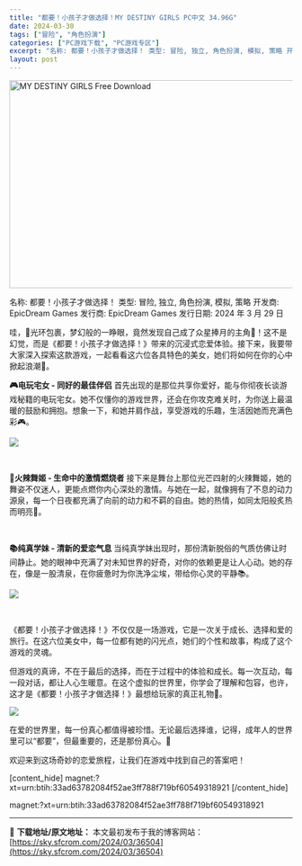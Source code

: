 ```yaml
---
title: "都要！小孩子才做选择！MY DESTINY GIRLS PC中文 34.96G"
date: 2024-03-30
tags: ["冒险", "角色扮演"]
categories: ["PC游戏下载", "PC游戏专区"]
excerpt: "名称: 都要！小孩子才做选择！ 类型: 冒险, 独立, 角色扮演, 模拟, 策略 开发商: EpicDream Games 发行商: EpicDream Games 发行日期: 2024 年 3 月 29 日 哇，🌟光环包裹，梦幻般的一睁眼，竟然发现自己成了众星捧月的主角🌟！这不是幻觉，而是《都要！&hellip;"
layout: post
---
```


<img class="igg-image-content aligncenter" title="MY DESTINY GIRLS Free Download" src="https://sky.sfcrom.com/wp-content/uploads/2024/03/MY-DESTINY-GIRLS-Free-Download.jpg" alt="MY DESTINY GIRLS Free Download" width="660" height="370" />

名称: 都要！小孩子才做选择！
类型: 冒险, 独立, 角色扮演, 模拟, 策略
开发商: EpicDream Games
发行商: EpicDream Games
发行日期: 2024 年 3 月 29 日

哇，🌟光环包裹，梦幻般的一睁眼，竟然发现自己成了众星捧月的主角🌟！这不是幻觉，而是《都要！小孩子才做选择！》带来的沉浸式恋爱体验。接下来，我要带大家深入探索这款游戏，一起看看这六位各具特色的美女，她们将如何在你的心中掀起浪潮🌊。

**🎮电玩宅女 - 同好的最佳伴侣**
首先出现的是那位共享你爱好，能与你彻夜长谈游戏秘籍的电玩宅女。她不仅懂你的游戏世界，还会在你攻克难关时，为你送上最温暖的鼓励和拥抱。想象一下，和她并肩作战，享受游戏的乐趣，生活因她而充满色彩🎮。

<img src="https://cdn.akamai.steamstatic.com/steam/apps/2766860/ss_4faf54b47f55cf38f8ee47985f4b6f1c15f4f50d.1920x1080.jpg?t=1711708297" />

&nbsp;

**💃火辣舞姬 - 生命中的激情燃烧者**
接下来是舞台上那位光芒四射的火辣舞姬，她的舞姿不仅迷人，更能点燃你内心深处的激情。与她在一起，就像拥有了不息的动力源泉，每一个日夜都充满了向前的动力和不羁的自由。她的热情，如同太阳般炙热而明亮💃。

&nbsp;

**📚纯真学妹 - 清新的爱恋气息**
当纯真学妹出现时，那份清新脱俗的气质仿佛让时间静止。她的眼神中充满了对未知世界的好奇，对你的依赖更是让人心动。她的存在，像是一股清泉，在你疲惫时为你洗净尘埃，带给你心灵的平静📚。

<img src="https://cdn.akamai.steamstatic.com/steam/apps/2766860/ss_bb99ea242ca752c15dafcb2757ae8cdedea264cf.1920x1080.jpg?t=1711708297" />

&nbsp;

《都要！小孩子才做选择！》不仅仅是一场游戏，它是一次关于成长、选择和爱的旅行。在这六位美女中，每一位都有她的闪光点，她们的个性和故事，构成了这个游戏的灵魂。

但游戏的真谛，不在于最后的选择，而在于过程中的体验和成长。每一次互动，每一段对话，都让人心生暖意。在这个虚拟的世界里，你学会了理解和包容，也许，这才是《都要！小孩子才做选择！》最想给玩家的真正礼物💖。

<img src="https://cdn.akamai.steamstatic.com/steam/apps/2766860/ss_bf9ba7dbe0cffb1c1acc447489b38da9cf1a7546.1920x1080.jpg?t=1711708297" />

在爱的世界里，每一份真心都值得被珍惜。无论最后选择谁，记得，成年人的世界里可以“都要”，但最重要的，还是那份真心。🌹

欢迎来到这场奇妙的恋爱旅程，让我们在游戏中找到自己的答案吧！

[content_hide]
magnet:?xt=urn:btih:33ad63782084f52ae3ff788f719bf60549318921
[/content_hide]

<!--wechatfans start-->
magnet:?xt=urn:btih:33ad63782084f52ae3ff788f719bf60549318921
<!--wechatfans end-->

---
📖 **下载地址/原文地址：** 本文最初发布于我的博客网站：[https://sky.sfcrom.com/2024/03/36504](https://sky.sfcrom.com/2024/03/36504)
